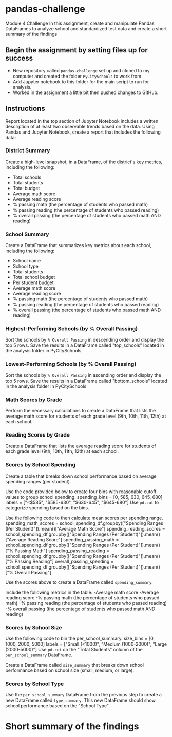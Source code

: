 # pandas-challenge

Module 4 Challenge
In this assignment, create and manipulate Pandas DataFrames to analyze school and standardized test data and create a short summary of the findings

## Begin the assignment by setting files up for success

- New repository called `pandas-challenge` set up and cloned to my computer and created the folder `PyCitySchools` to work from
- Add Jupyter notebook to this folder for the main script to run for analysis.
- Worked in the assignment a little bit then pushed changes to GitHub.

## Instructions

Report located in the top section of Jupyter Notebook includes a written description of at least two observable trends based on the data.
Using Pandas and Jupyter Notebook, create a report that includes the following data:

### District Summary

Create a high-level snapshot, in a DataFrame, of the district's key metrics, including the following:

- Total schools
- Total students
- Total budget
- Average math score
- Average reading score
- % passing math (the percentage of students who passed math)
- % passing reading (the percentage of students who passed reading)
- % overall passing (the percentage of students who passed math AND reading)

### School Summary

Create a DataFrame that summarizes key metrics about each school, including the following:

- School name
- School type
- Total students
- Total school budget
- Per student budget
- Average math score
- Average reading score
- % passing math (the percentage of students who passed math)
- % passing reading (the percentage of students who passed reading)
- % overall passing (the percentage of students who passed math AND reading)

### Highest-Performing Schools (by % Overall Passing)

Sort the schools by `% Overall Passing` in descending order and display the top 5 rows.
Save the results in a DataFrame called "top_schools" located in the analysis folder in PyCitySchools.

### Lowest-Performing Schools (by % Overall Passing)

Sort the schools by `% Overall Passing` in ascending order and display the top 5 rows.
Save the results in a DataFrame called "bottom_schools" located in the analysis folder in PyCitySchools

### Math Scores by Grade

Perform the necessary calculations to create a DataFrame that lists the average math score for students of each grade level (9th, 10th, 11th, 12th) at each school.

### Reading Scores by Grade

Create a DataFrame that lists the average reading score for students of each grade level (9th, 10th, 11th, 12th) at each school.

### Scores by School Spending

Create a table that breaks down school performance based on average spending ranges (per student).

Use the code provided below to create four bins with reasonable cutoff values to group school spending.
spending_bins = [0, 585, 630, 645, 680]
labels = ["<$585", "$585-630", "$630-645", "$645-680"]
Use `pd.cut` to categorize spending based on the bins.

Use the following code to then calculate mean scores per spending range.
spending_math_scores = school_spending_df.groupby(["Spending Ranges (Per Student)"]).mean()["Average Math Score"]
spending_reading_scores = school_spending_df.groupby(["Spending Ranges (Per Student)"]).mean()["Average Reading Score"]
spending_passing_math = school_spending_df.groupby(["Spending Ranges (Per Student)"]).mean()["% Passing Math"]
spending_passing_reading = school_spending_df.groupby(["Spending Ranges (Per Student)"]).mean()["% Passing Reading"]
overall_passing_spending = school_spending_df.groupby(["Spending Ranges (Per Student)"]).mean()["% Overall Passing"]

Use the scores above to create a DataFrame called `spending_summary`.

Include the following metrics in the table:
-Average math score
-Average reading score
-% passing math (the percentage of students who passed math)
-% passing reading (the percentage of students who passed reading)
-% overall passing (the percentage of students who passed math AND reading)

### Scores by School Size

Use the following code to bin the per_school_summary.
size_bins = [0, 1000, 2000, 5000]
labels = ["Small (<1000)", "Medium (1000-2000)", "Large (2000-5000)"]
Use `pd.cut` on the "Total Students" column of the `per_school_summary` DataFrame.

Create a DataFrame called `size_summary` that breaks down school performance based on school size (small, medium, or large).

### Scores by School Type

Use the `per_school_summary` DataFrame from the previous step to create a new DataFrame called `type_summary`.
This new DataFrame should show school performance based on the "School Type".

# Short summary of the findings
